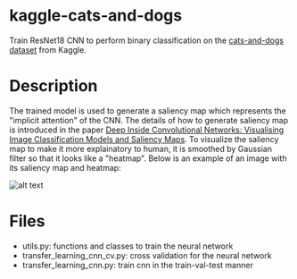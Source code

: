 # kaggle-cats-and-dogs
Train ResNet18 CNN to perform binary classification on the [cats-and-dogs dataset](https://www.kaggle.com/tongpython/cat-and-dog) from Kaggle. 

# Description
The trained model is used to generate a saliency map which represents the "implicit attention" of the CNN. The details of how to generate saliency map is introduced in the paper [Deep Inside Convolutional Networks: Visualising Image Classification Models and Saliency Maps](https://arxiv.org/abs/1312.6034). To visualize the saliency map to make it more explainatory to human, it is smoothed by Gaussian filter so that it looks like a "heatmap". Below is an example of an image with its saliency map and heatmap:

![alt text](https://github.com/wentaoveggiebird/kaggle-cats-and-dogs/blob/master/images/dog1215.png)

# Files
* utils.py: functions and classes to train the neural network
* transfer_learning_cnn_cv.py: cross validation for the neural network
* transfer_learning_cnn.py: train cnn in the train-val-test manner
